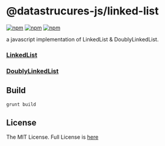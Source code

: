 # @datastrucures-js/linked-list
[![npm](https://img.shields.io/npm/v/@datastructures-js/linked-list.svg)](https://www.npmjs.com/package/@datastructures-js/linked-list)
[![npm](https://img.shields.io/npm/dm/@datastructures-js/linked-list.svg)](https://www.npmjs.com/package/@datastructures-js/linked-list) [![npm](https://img.shields.io/badge/node-%3E=%206.0-blue.svg)](https://www.npmjs.com/package/@datastructures-js/linked-list)

a javascript implementation of LinkedList & DoublyLinkedList.

### [LinkedList](https://github.com/datastructures-js/linked-list/blob/master/LinkedList.md)

### [DoublyLinkedList](https://github.com/datastructures-js/linked-list/blob/master/DoublyLinkedList.md)

## Build
```
grunt build
```

## License
The MIT License. Full License is [here](https://github.com/datastructures-js/linked-list/blob/master/LICENSE)
